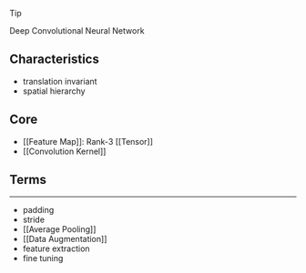 
>[!tip]
>Deep Convolutional Neural Network

## Characteristics
- translation invariant
- spatial hierarchy

## Core
- [[Feature Map]]: Rank-3 [[Tensor]]
- [[Convolution Kernel]]

## Terms
---
- padding
- stride
- [[Average Pooling]]
- [[Data Augmentation]]
- feature extraction
- fine tuning
